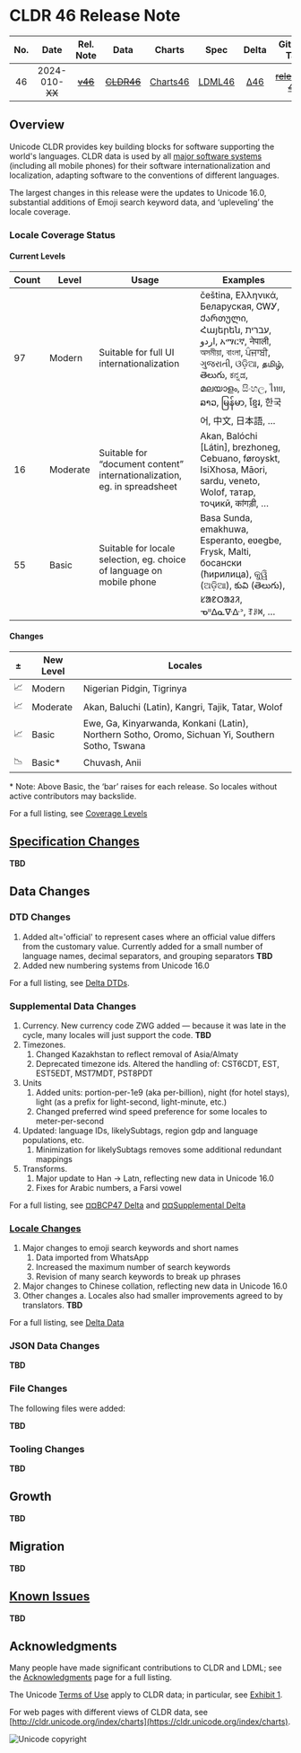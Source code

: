 # CLDR 46 Release Note

| No. |    Date    | Rel. Note |  Data  |  Charts  | Spec |   Delta  | GitHub Tag | Delta DTD | CLDR JSON |
|:---:|:----------:|:---------:|:------:|:--------:|:------------:|:---:|:----------:|:---------:|:---------:|
|  46 | 2024-010-~~XX~~ |    ~~[v46]()~~   | ~~[CLDR46](http://unicode.org/Public/cldr/46/)~~ | [Charts46](http://unicode.org/cldr/charts/dev) |    [LDML46](http://www.unicode.org/reports/tr35/proposed.html)    | [Δ46](https://unicode-org.atlassian.net/issues/?jql=project+%3D+CLDR+AND+status+%3D+Done+AND+resolution+%3D+Fixed+AND+fixVersion+%3D+%2246%22+ORDER+BY+priority+DESC) | ~~[release-46]()~~ |   [ΔDtd46](https://www.unicode.org/cldr/charts/dev/supplemental/dtd_deltas.html)  |   ~~[46.0.0](https://github.com/unicode-org/cldr-json/releases/tag/46.0.0)~~  |

## Overview

Unicode CLDR provides key building blocks for software supporting the world's languages. 
CLDR data is used by all [major software systems](https://cldr.unicode.org/index#TOC-Who-uses-CLDR-) (including all mobile phones) for their software internationalization and localization, adapting software to the conventions of different languages.

The largest changes in this release were the updates to Unicode 16.0, substantial additions of Emoji search keyword data, and ‘upleveling’ the locale coverage.

### Locale Coverage Status
#### Current Levels

Count | Level | Usage | Examples
-- | -- | -- | --
97 | Modern | Suitable for full UI internationalization | čeština, Ελληνικά‎, Беларуская‎, ‎ᏣᎳᎩ‎, Ქართული‎, ‎Հայերեն‎, ‎עברית‎, ‎اردو‎, አማርኛ‎, ‎नेपाली‎, অসমীয়া‎, ‎বাংলা‎, ‎ਪੰਜਾਬੀ‎, ‎ગુજરાતી‎, ‎ଓଡ଼ିଆ‎, தமிழ்‎, ‎తెలుగు‎, ‎ಕನ್ನಡ‎, ‎മലയാളം‎, ‎සිංහල‎, ‎ไทย‎, ‎ລາວ‎, မြန်မာ‎, ‎ខ្មែរ‎, ‎한국어‎, 中文, 日本語‎, … ‎
16 | Moderate | Suitable for “document content” internationalization, eg. in spreadsheet | Akan, Balóchi [Látin], brezhoneg, Cebuano, føroyskt, IsiXhosa, Māori, sardu, veneto, Wolof, татар, тоҷикӣ, कांगड़ी‎, …
55 | Basic | Suitable for locale selection, eg. choice of language on mobile phone | Basa Sunda, emakhuwa, Esperanto, eʋegbe, Frysk, Malti, босански (ћирилица), କୁୱି (ଅଡ଼ିଆ), కువి (తెలుగు), ᱥᱟᱱᱛᱟᱲᱤ, ᓀᐦᐃᓇᐍᐏᐣ‬, ꆈꌠꉙ‎, …

#### Changes
± | New Level | Locales
-- | --|--
📈 | Modern | Nigerian Pidgin, Tigrinya
📈 | Moderate | Akan, Baluchi (Latin), Kangri, Tajik, Tatar, Wolof
📈 | Basic | Ewe, Ga, Kinyarwanda, Konkani (Latin), Northern Sotho, Oromo, Sichuan Yi, Southern Sotho, Tswana
📉 | Basic* | Chuvash, Anii

\* Note: Above Basic, the ‘bar’ raises for each release. So locales without active contributors may backslide.

For a full listing, see [Coverage Levels](https://unicode.org/cldr/charts/46/supplemental/locale_coverage.html)

## [Specification Changes](http://www.unicode.org/reports/tr35/tr35.html)

**TBD**

## Data Changes

### DTD Changes 

1. Added alt='official' to represent cases where an official value differs from the customary value. Currently added for a small number of language names, decimal separators, and grouping separators
**TBD**
2. Added new numbering systems from Unicode 16.0

For a full listing, see [Delta DTDs](https://unicode.org/cldr/charts/46/supplemental/dtd_deltas.html).

### Supplemental Data Changes

1. Currency. New currency code ZWG added — because it was late in the cycle, many locales will just support the code.
**TBD**
2. Timezones.
    1. Changed Kazakhstan to reflect removal of Asia/Almaty
	2. Deprecated timezone ids. Altered the handling of: CST6CDT, EST, EST5EDT, MST7MDT, PST8PDT
3. Units
    1. Added units: portion-per-1e9 (aka per-billion), night (for hotel stays), light (as a prefix for light-second, light-minute, etc.)
	2. Changed preferred wind speed preference for some locales to 	meter-per-second
4. Updated: language IDs, likelySubtags, region gdp and language populations, etc.
   1. Minimization for likelySubtags removes some additional redundant mappings
5. Transforms.
   1. Major update to Han → Latn, reflecting new data in Unicode 16.0
   2. Fixes for Arabic numbers, a Farsi vowel

For a full listing, see [¤¤BCP47 Delta](https://unicode.org/cldr/charts/46/delta/bcp47.html) and [¤¤Supplemental Delta](https://unicode.org/cldr/charts/46/delta/supplemental-data.html)

### [Locale Changes](https://unicode.org/cldr/charts/46/delta/index.html)

1. Major changes to emoji search keywords and short names
    1. Data imported from WhatsApp
	2. Increased the maximum number of search keywords
	3. Revision of many search keywords to break up phrases
2. Major changes to Chinese collation, reflecting new data in Unicode 16.0
3. Other changes
    a. Locales also had smaller improvements agreed to by translators. 
**TBD**

For a full listing, see [Delta Data](https://unicode.org/cldr/charts/46/delta/index.html)

### JSON Data Changes

**TBD**

### File Changes
The following files were added:

**TBD**

### Tooling Changes

**TBD**

## Growth

**TBD**

## Migration

**TBD**

## [Known Issues](https://unicode-org.atlassian.net/issues/CLDR-17535?jql=project%20%3D%20cldr%20and%20labels%20%3D%20%22ReleaseKnownIssue%22%20and%20status%20!%3D%20done)

**TBD**

## Acknowledgments

Many people have made significant contributions to CLDR and LDML; see the [Acknowledgments](https://cldr.unicode.org/index/acknowledgments) page for a full listing.

The Unicode [Terms of Use](https://unicode.org/copyright.html) apply to CLDR data; in particular, see [Exhibit 1](https://unicode.org/copyright.html#Exhibit1).

For web pages with different views of CLDR data, see [http://cldr.unicode.org/index/charts](https://cldr.unicode.org/index/charts).

![Unicode copyright](https://www.unicode.org/img/hb_notice.gif)
